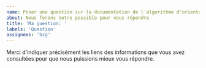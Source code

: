 ```yaml
---
name: Poser une question sur la documentation de l'algorithme d'orientation COVID 19
about: Nous ferons notre possible pour vous répondre
title: 'Ma question: '
labels: 'Question'
assignees: 'bzg'
---
```


Merci d'indiquer précisément les liens des informations que vous avez
consultées pour que nous puissions mieux vous répondre.
